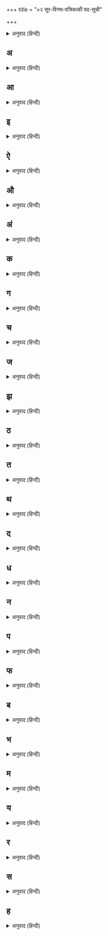+++
title = "०२ सूर-विनय-पत्रिकाकी पद-सूची"

+++


<details><summary>अनुवाद (हिन्दी)</summary>

पद, पद-संख्या
</details>

## अ


<details><summary>अनुवाद (हिन्दी)</summary>

अचंभौ इन लोगनिकौ आवै, ४६  
अजहूँ सावधान किन होहि, २७५  
अदभुत जस-बिस्तार करन कौं, २६६  
अदभुत राम नाम के अंक, १५१  
अधम की जौ देखौ अधमाई, २२७  
अनाथ के नाथ प्रभु कृष्न स्वामी, २६५  
अपनी भक्ति देहु भगवान!, २९९  
अपनैं जान मैं बहुत करी, १६९  
अपुने कौं को न आदर देइ?, २११  
अब कैसें पैयत सुख माँगे?, ७०  
अब कैं नाथ! मोहि उधारि, १५८  
अब तुम नाम गहौ मन नागर!, १५२  
अब धौं कहौ, कौन दर जाउँ, २३४  
अब मन, मानि धौं राम दुहाई, ११८  
अब मेरी राखौ लाज, मुरारी, २७२  
अब मैं जानी, देह बुढ़ानी, १०६  
अब मैं नाच्यौ बहुत गुपाल!, २००  
अब मोहि मज्जत क्यौं न उबारौ, २६०  
अब मोहि सरन राखियै नाथ!, २१९  
अब वे बिपदाहू न रहीं, १०७  
अब सिर परी ठगौरी देव, ५७  
अब हौं माया-हाथ बिकानौ, ५५  
अब हौं हरि, सरनागत आयौं, २१६  
अबिगत-गति कछु कहत न आवै, ३  
अबिगत-गति जानी न परै, २४७  
अपुनपौ आपुनहीं बिसरॺौ, २८८  
अपुनपौ आपुन ही मैं पायौ, २८५
</details>

## आ


<details><summary>अनुवाद (हिन्दी)</summary>

आछौ गात अकारथ गारॺौ, १६०  
आजु हौं एक-एक करी टरिहौं!, १८३
</details>

## इ


<details><summary>अनुवाद (हिन्दी)</summary>

इक कौं आनि ठेलत पाँच, २५५  
इत-उत देखत जनम गयौ, ५९  
इहाँ कपिल सौं माता कह्यौ, २८९  
इहिं बिधि कहा घटैगौ तेरौ?, ७६  
इहिं राजस को को न बिगोयौ?, ६२
</details>

## ऐ


<details><summary>अनुवाद (हिन्दी)</summary>

ऐसी कब करिहौ गोपाल!, २४४  
ऐसी को करी अरु भक्त काजैं, ६  
ऐसे और बहुत खल तारे, २५९  
ऐसे प्रभु अनाथ के स्वामी, २४५  
ऐसैं करत अनेक जन्म गए, २०१  
ऐसैहिं जनम बहुत बौरायौ, २८
</details>

## औ


<details><summary>अनुवाद (हिन्दी)</summary>

और न काहुहिं जन की पीर, १८  
औसर हारॺौ रे, तैं हारॺौ, १३६
</details>

## अं


<details><summary>अनुवाद (हिन्दी)</summary>

अंत के दिन कौं हैं घनस्याम, ८३
</details>

## क


<details><summary>अनुवाद (हिन्दी)</summary>

कब लगि फिरिहौं दीन बह्यौ, २३१  
कबहूँ तुम नाहिंन गहरु कियौ, २५०  
करनी करुना-सिंधुकी, मुख कहत न आवै, ५  
करि मन, नंद-नंदन-ध्यान, ३०७  
करि हरि सौं सनेह मन साँचौ, ८९  
करी गोपाल की सब होइ, २७६  
कहत हैं आगैं जपिहैं राम, ६६  
कहा कमी जाके राम धनी, ३९  
कहा गुन बरनौं स्याम, तिहारे, २६  
कहा लाइ तैं हरि सौं तोरी?, १०४  
कहावत ऐसे त्यागी दानि!, १८४  
का न कियौ जन-हित जदुराई, ७  
काया हरिकैं काम न आई, ९७  
काहू के कुल तन न बिचारत, १३  
काहु कैं बैर कहा सरै, ३३  
किते दिन हरि-सुमिरन बिनु खोए, ६०  
कीजै प्रभु अपने बिरद की लाज, १६४  
कृपा अब कीजिऐ, बलि जाउँ, १७७  
को-को न तरॺौ हरि-नाम लिऐं, १५०  
कौन गति करिहौ मेरी नाथ!, १७४  
कौन सुनै यह बात हमारी, २२९  
क्यौं तू गोबिंद नाम बिसारौ?, ८७
</details>

## ग


<details><summary>अनुवाद (हिन्दी)</summary>

गरब गोबिंदहिं भावत नाहीं, २८२  
गाइ लेहु मेरे गोपालहिं, ८१  
गोबिंद गाढ़े दिन के मीत, ३१  
गोबिंद प्रीति सबनि की मानत, १४  
गोबिंद सौ पति पाइ, ४२
</details>

## च


<details><summary>अनुवाद (हिन्दी)</summary>

चकई री चलि चरन-सरोबर, १३७  
चरन-कमल बंदौं हरि-राइ, १  
चलि सखि, तिहिं सरोबर जाहिं, १३८  
चौपरि जगत मड़े जुग बीते, ६९
</details>

## ज


<details><summary>अनुवाद (हिन्दी)</summary>

जगतपति नाम सुन्यौ हरि, तेरौ, २६१  
जग मैं जीवत ही कौ नातौ, १०३  
जन की और कौन पति राखै?, १६  
जन के उपजत दुख किन काटत?, १६३  
जनम गँवायौ ऊआबाई, १२८  
जनम-जनम, जब-जब, जिहिं-जिहिं, ४५  
जनम तौ ऐसेहिं बीति गयौ, ८५  
जनम तौ बादिहिं गयौ सिराइ, २०२  
जनम साहिबी करत गयौ, ७३  
जनम सिरानौं अटकैं-अटकैं, ९४  
जनम सिरानौई सौ लाग्यौ, ८०  
जनम सिरानौ ऐसैं-ऐसैं, ९५  
जन यह कैसैं कहै गुसाईं, २५४  
जब-जब दीननि कठिन परी, १७  
जब तैं रसना राम कह्यौ, १४९  
जहाँ-जहाँ सुमिरे हरि जिहिं बिधि,	८  
जाकौं दीनानाथ निवाजैं, ३६  
जाकौं मनमोहन अंग करै, ३७  
जाकौ मन लाग्यौ नँदलालहिं,	४३  
जाकौं हरि अंगीकार कियौ, ३८  
जा दिन मन पंछी उड़ि जैहै	, ९२  
जा दिन संत पाहुने आवत, २८०  
जानिहौं अब बाने की बात, २०६  
जापर दीनानाथ ढरै, ३५  
जिन-जिनहीं केसव उर गायौ, २५२  
जिहिं तन हरि भजिबौ न कियौ, ४९  
जे जन सरन भजे बनवारी, २३  
जैसैं तुम गज कौ पाउँ छुड़ायौ, २१  
जैसैं राखहु तैसैं रहौं, २३०  
जो घट अंतर हरि सुमिरै, ८८  
जो सुख होत गुपालहि गाऐं, १४४  
जौ अपनौ मन हरि सौं राँचै, ३०५  
जौ जग और बियौ कोउ पाऊँ, २१२  
जौ तू राम-नाम-धन धरतौ, १४५  
जौ पै तुमही बिरद बिसारौ, २०४  
जौ पै यहै बिचार परी, २६२  
जौ प्रभु, मेरे दोष बिचारैं, २२३  
जौं मन कबहुँक हरि कौं जाँचै, ४४  
जौ लौं मन कामना न छूटै, २९६  
जौ लौं सत-सरूप नहिं सूझत, २८७  
जौ हम भले बुरे तौ तेरे, २३६  
जौ हरि-ब्रत निज उर न धरैगौ, ८२
</details>

## झ


<details><summary>अनुवाद (हिन्दी)</summary>

झूठेही लगि जनम गँवायौ, १०२
</details>

## ठ


<details><summary>अनुवाद (हिन्दी)</summary>

ठकुरायत गिरिधर की साँची, १९
</details>

## त


<details><summary>अनुवाद (हिन्दी)</summary>

तजौ मन, हरि-बिमुखनि कौं संग, १३२  
तब तैं गोबिंद क्यौं न सँभारे?, १३४  
तब बिलंब नहिं कियौ, २२०  
तातैं जानि भजे बनवारी, २९  
तातैं तुम्हरौ भरोसौ आवै, २५१  
तातैं बिपति-उधारन गायौ, २४३  
तातैं सेइयै श्रीजदुराइ, २७९  
ताहू सकुच सरन आए, २२१  
तिहारे आगैं बहुत नच्यौ, २३९  
तिहारौ कृष्ण कहत कहा जात?, ११३  
तुम कब मोसौ पतित उधारॺौ, १८१  
तुम तजि और कौन पै जाऊँ, २३३  
तुम प्रभु, मोसौं बहुत करी, १७०  
तुम बिनु भूलोइ-भूलौ डोलत, २४२  
तुम बिनु साँकरै को काकौ, २५७  
तुम हरि, साँकरे के साथी, २५६  
तुम्हरी एक बड़ी ठकुराई, १५४  
तुम्हरी कृपा गुपाल गुसाईं,	१६८  
तुम्हारी भक्ति हमारे प्रान, ३०१  
(गोपाल) तुम्हरी माया महाप्रबल, 	५२  
तुम्हरैं भजन सबहि सिंगार, ४१  
तुम्हरौ नाम तजि प्रभु जगदीसर,	२१५  
तेऊ चाहत कृपा तुम्हारी, २३२  
ते दिन बिसरि गए इहाँ आए, १२०  
तेरौ तब तिहिं दिन, को हितू, ८४  
तौ लगि बेगि हरौ किन पीर, २४६
</details>

## थ


<details><summary>अनुवाद (हिन्दी)</summary>

थोरे जीवन भयौ तन भारौ, १९९
</details>

## द


<details><summary>अनुवाद (हिन्दी)</summary>

दिन दस लेहि गोबिंद गाइ, ११५  
दिन द्वै लेहु गोबिंद गाइ, ११६  
दीन कौ दयाल सुन्यौ, २५८  
दीन जन क्यौं करि आवै सरन?, ५६  
दीन-दयाल, पतित-पावन प्रभु, १७८  
दीन-नाथ! अब बारि तुम्हारी, १७२  
देवहूति कह, भक्ति सो कहियै, २९०  
देवहूति यह सुनि पुनि कह्यौ, २९२  
द्वै मैं एकौ तौ न भई, १००
</details>

## ध


<details><summary>अनुवाद (हिन्दी)</summary>

धोखैं ही धोखैं डहकायौ, १२६  
धोखैं ही धोखैं बहुत बह्यौ, १२७
</details>

## न


<details><summary>अनुवाद (हिन्दी)</summary>

नर तैं जनम पाइ कहा कीनौं?, ७४  
नर-देही पाइ चित्त चरन-कमल दीजै,  ३०४  
नहिं अस जनम बारंबार, ९३  
नाथ अनाथनि ही के संगी, २२  
नाथ सकौ तौ मोहि उधारौ, १८०  
(श्री) नाथ सारंगधर! कृपा करि, २४९  
नीकैं गाइ गुपालहि मन रे, ३०२  
नैननि निरखि स्याम-स्वरूप, २८६
</details>

## प


<details><summary>अनुवाद (हिन्दी)</summary>

पढौ भाई, राम-मुकुन्द-मुरारि, १४३  
पतितपावन जानि सरन आयौ, २४८  
(हरि) पतितपावन, दीनबंधु, २२२  
पतित-पावन हरि, बिरद तुम्हारो, १८२  
पहिलै हौं ही हौ तब एक, २८४  
प्रभु कौ देखौ एक सुभाइ, ९  
प्रभु जू, यौं कीन्ही हम खेती, २२५  
प्रभु जू, हौं तो महा अधर्मी, २२६  
प्रभु, तुम दीन के दुःख-हरन, २१३  
प्रभु, तेरौ बचन भरोसौ साँचौ, ३२  
प्रभु, मेरे गुन-अवगुन न बिचारौ!, १६७  
प्रभु मेरे, मोसौ पतित उधारौ, २०५  
प्रभु, मैं पीछौ लियौ तुम्हारौ, २६९  
प्रभु, हौं बड़ी बेर कौ ठाढ़ौं!, १८६  
प्रभु हौं सब पतितनि कौ टीकौ!, १८७  
प्रीतम जानि लेहु मन माहीं, ८६
</details>

## फ


<details><summary>अनुवाद (हिन्दी)</summary>

फिरि-फिरि ऐसोई है करत, ६३
</details>

## ब


<details><summary>अनुवाद (हिन्दी)</summary>

बड़ी है राम-नाम की ओट, १४१  
बहुरि की कृपाहू कहा कृपाल, २२८  
बासुदेव की बड़ी बड़ाई, ४  
बिचारत ही लागे दिन जान, १०५  
बिनती करत मरत हौं लाज, १५६  
बिनती सुनौ दीन की चित दै, ५०  
बिरथा जन्म लियौ संसार, ९६  
बिरद मनौ बरियाइन छाँड़े, २५३  
बिषया जात हरष्यौ गात, २८३  
बौरे मन, रहन अटल करि जान्यौ, ११९  
बौरे मन, समुझि समुझि कछु चेत, १२२  
बंदौ चरन-सरोज तिहारे, २
</details>

## भ


<details><summary>अनुवाद (हिन्दी)</summary>

भक्तनि हित तुम कहा न कियौ?, २७  
भक्त-बछल प्रभु! नाम तुम्हारौ, २३७  
भक्त सकामी हू जो होइ, २९३  
भक्ति कब करिहौ, जनम सिरानौ, १२९  
भक्ति-पंथ कौं जो अनुसरै, २९७  
भक्ति-पंथ कौं जो अनुसरै, २९८  
भक्ति बिना जौं कृपा न करते, २१४  
भक्ति बिनु बैल बिराने ह्वैहौ, १३१  
भजन बिनु कूकर-सूकर-जैसो, ४७  
भजन बिनु जीवत जैसैं प्रेत, ४८  
भजहु न मेरे स्याम मुरारी, २६३  
भजि मन! नंद-नंदन-चरन, ३०८  
भरोसौ नाम कौ भारी, २४१  
भवसागर मैं पैरि न लीन्हौ, २४०  
भावी काहू सौं न टरै, २७८  
भृंगी री, भजि स्याम कमल-पद, १३९
</details>

## म


<details><summary>अनुवाद (हिन्दी)</summary>

मन, तोसौं किती कही समुझाइ, ११७  
मन, तोसौं कोटिक बार कही, १२४  
मन-बच-क्रम मन, गोबिंद सुधि करि, ११२  
मन बस होत नाहिंनै मेरैं, २१७  
मन रे, माधव सौं करि प्रीति, १२५  
महा प्रभु तुम्हैं बिरद की लाज, १६५  
माधौ जू, जौ जन तैं बिगरै, १७१  
माधौ जू, तुम कत जिय बिसरॺौ?, २०३  
माधौ जू, मन माया बस कीन्हौ, ५४  
माधौ जू, मन सबही बिधि पोच, १६१  
माधौ जू, मन हठ कठिन परॺौ, १५९  
माधौ जू, मोतैं और न पापी, १८९  
माधौ जू, मोहि काहे की लाज, १९७  
माधौ जू, यह मेरी इक गाइ, ६५  
माधौ जू, सो अपराधी हौं,	१९८  
माधौ जू, हौं पतित-सिरोमनि, २०७  
माधौ, नैकु हटकौ गाइ, ६४  
माया देखत ही जु गई, ५८  
मेरी कौन गति ब्रजनाथ?, १७५  
मेरी तौ गति-पति तुम, २३५  
मेरी बेर क्यौं रहे सोचि?, २१०  
मेरी सुधि लीजौ हो, ब्रजराज, २७०  
मेरैं हृदय नाहिं आवत हौ, २६८  
मेरौ मन अनत कहाँ सुख पावै, ३००  
मेरौ मन मति-हीन गुसाईं, १६२  
मैं तौ अपनी कही बड़ाई, २१८  
मो सम कौन कुटिल खल कामी, १९५  
मोसौं पतित न और गुसाईं, १९४  
मोसौं पतित न और हरे, २०९  
मोसौं बात सकुच तजि कहियै, १८५  
मोहन के मुख ऊपर वारी, ३०  
मोहि प्रभु तुम सौं होड़ परी, १७९
</details>

## य


<details><summary>अनुवाद (हिन्दी)</summary>

यह आसा पापिनी दहै, ६१  
यहई मन! आनंद-अवधि सब, ७७  
यह सब मेरीयै आइ कुमति, १०१
</details>

## र


<details><summary>अनुवाद (हिन्दी)</summary>

रह्यौ मन! सुमिरन कौ पछितायौ, ७५  
राम न सुमिरॺौ! एक घरी, ७९  
(मन) राम-नाम सुमिरन बिनु,	१३०  
राम भक्तवत्सल निज बानौं, १२  
रे मन, अजहूँ क्यों न सम्हारै, ७२  
रे मन, आपु कौं पहिचानि, ७८  
रे मन, गोबिंद के ह्वै रहियै, ७१  
रे मन, छाँड़ि बिषय कौ रँचिबौ, ६८  
रे मन, जग पर जानि ठगायौ, ६७  
रे मन, जनम अकारथ खोइसि, १३३  
रे मन, निपट निलज अनीति, १२१  
रे मन मूरख, जनम गँवायौ, १३५  
रे मन, राम सौं करि हेत, १११  
रे मन, समुझि सोचि-बिचारि, १०९  
रे मन, सुमिरि हरि हरि हरि!, १०८  
रे सठ, बिन गोबिंद सुख नाहीं, १२३
</details>

## स


<details><summary>अनुवाद (हिन्दी)</summary>

सकल तजि, भजि मन! चरन मुरारि, २७४  
सब तजि भजिऐ नंद-कुमार, ३०३  
सबनि सनेहौ छाँड़ि दयौ, ९९  
सरन आए की प्रभु, लाज धरिऐ, १६६  
सरन गए को को न उबारॺौ, १५  
सबै दिन एकै-से नहिं जात, २८१  
सबै दिन गए बिषय के हेत, ९८  
सुवा, चलि ता बन कौ रस पीजै, १४०  
सोइ कछु कीजै दीन-दयाल!, १७६  
सोइ भलौ जो रामहि गावै, १४२  
सोइ रसना, जो हरि-गुन गावै, १४८  
सो कहा जु मैं न कियौ, १७३  
संतनि की संगति नित करै, २९१  
स्याम गरीबनि हूँ के गाहक, २०  
स्याम-बलराम कौं, सदा गाऊँ, ३०६  
स्याम-भजन बिनु कौन बड़ाई?, २५
</details>

## ह


<details><summary>अनुवाद (हिन्दी)</summary>

हमारी तुम कौं लाज हरी, २२४  
हमारे निर्धन के धन राम, १५३  
हमारे प्रभु, औगुन चित न धरौ, २७१  
हरिकी सरन महँ तू आउ, ११४  
हरिके जनकी अति ठकुराई, ४०  
हरि के जन सब तैं अधिकारी, ३४  
हरि जू की आरती बनी, ३०९  
हरि जू, तुम तैं कहा न होइ?, १५५  
हरि जू, मोसौ पतित न आन, २०८  
हरि जू, हौं यातैं दुख-पात्र, २६७  
हरि, तुव माया को न बिगोयौ?, ५१  
हरि, तेरौ भजन कियौ न जाइ, ५३  
हरि तैं बिमुख होइ नर जोइ, २९४  
हरि बिनु अपनौ को संसार?, ९०  
हरि बिनु कोऊ काम न आयौ, २७३  
हरि बिनु मीत नहीं कोउ तेरे, ९१  
हरि-रस तौऽब जाइ कहुँ लहियै, २९५  
हरि सौं ठाकुर और न जन कौं, १०  
हरि सौं मीत न देख्यौ कोई, ११  
हरि हरि हरि सुमिरौ सब कोइ, १४७  
हरि, हौं महा अधम संसारी, २३८  
हरि, हौं महापतित, अभिमानी, १९६  
हरि, हौं सब पतितनि को नायक, १९३  
हरि हौं सब पतितनि कौ राउ, १९२  
हरि, हौं सब पतितनि कौ राजा, १९१  
हरि, हौं सब पतितनि पतितेस, १९०  
हारी जानि परी हरि! मेरी, २६४  
हृदय की कबहुँ न जरनि घटी, १५७  
है हरि नाम कौ आधार, १४६  
है हरि-भजन कौ परमान, २४  
होउ मन, राम-नाम कौ गाहक, ११०  
होत सो, जो रघुनाथ ठटै, २७७  
हौं तौ पतित-सिरोमनि, माधौ!, १८८
</details>
